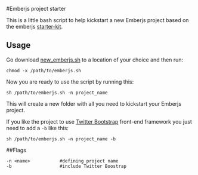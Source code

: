 #Emberjs project starter

This is a little bash script to help kickstart a new Emberjs project based on the emberjs [starter-kit](https://github.com/emberjs/starter-kit/).

## Usage

Go download [new_emberjs.sh](https://raw.github.com/tcarlsen/emberjs-project-starter/master/new_emberjs.sh) to a location of your choice and then run:
	
	chmod -x /path/to/emberjs.sh
	
Now you are ready to use the script by running this:

	sh /path/to/emberjs.sh -n project_name
	
This will create a new folder with all you need to kickstart your Emberjs project.

If you like the project to use [Twitter Bootstrap](http://twitter.github.io/bootstrap/) front-end framework you just need to add a `-b` like this:

	sh /path/to/emberjs.sh -n project_name -b
	
##Flags

	-n <name>			#defining project name
	-b					#include Twitter Boostrap